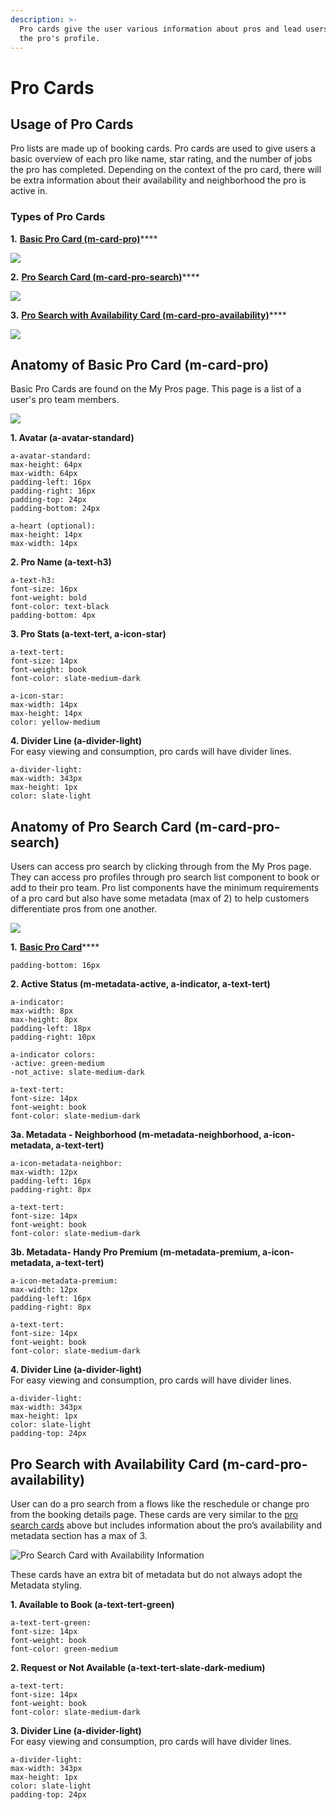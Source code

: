 ```yaml
---
description: >-
  Pro cards give the user various information about pros and lead users to view
  the pro's profile.
---
```


# Pro Cards

## Usage of Pro Cards

Pro lists are made up of booking cards. Pro cards are used to give users a basic overview of each pro like name, star rating, and the number of jobs the pro has completed. Depending on the context of the pro card, there will be extra information about their availability and neighborhood the pro is active in.

### Types of Pro Cards

**1.** [**Basic Pro Card \(m-card-pro\)**](pro-cards.md#anatomy-of-basic-pro-card-m-card-pro)\*\*\*\*

![](../../.gitbook/assets/pc-basic.png)

**2.** [**Pro Search Card \(m-card-pro-search\)**](pro-cards.md#anatomy-of-pro-search-card-m-card-pro-search)\*\*\*\*

![](../../.gitbook/assets/pc-search.png)

**3.** [**Pro Search with Availability Card \(m-card-pro-availability\)**](pro-cards.md#pro-search-with-time)\*\*\*\*

![](../../.gitbook/assets/pc-avail.png)

## Anatomy of Basic Pro Card \(m-card-pro\)

Basic Pro Cards are found on the My Pros page. This page is a list of a user's pro team members.

![](../../.gitbook/assets/my-pro-card.png)

**1. Avatar \(a-avatar-standard\)**

```text
a-avatar-standard:
max-height: 64px
max-width: 64px
padding-left: 16px
padding-right: 16px
padding-top: 24px
padding-bottom: 24px
​
a-heart (optional):
max-height: 14px
max-width: 14px
```

**2. Pro Name \(a-text-h3\)**

```text
a-text-h3:
font-size: 16px
font-weight: bold
font-color: text-black
padding-bottom: 4px
```

**3. Pro Stats \(a-text-tert, a-icon-star\)**

```text
a-text-tert:
font-size: 14px
font-weight: book
font-color: slate-medium-dark

a-icon-star:
max-width: 14px
max-height: 14px
color: yellow-medium
```

**4. Divider Line \(a-divider-light\)**  
For easy viewing and consumption, pro cards will have divider lines.

```text
a-divider-light:
max-width: 343px
max-height: 1px
color: slate-light
```

## Anatomy of Pro Search Card \(m-card-pro-search\)

Users can access pro search by clicking through from the My Pros page. They can access pro profiles through pro search list component to book or add to their pro team. Pro list components have the minimum requirements of a pro card but also have some metadata \(max of 2\) to help customers differentiate pros from one another.

![](../../.gitbook/assets/pro-search-list.png)

**1.** [**Basic Pro Card**](pro-cards.md#anatomy-of-basic-pro-card-m-card-pro)\*\*\*\*

```text
padding-bottom: 16px
```

**2. Active Status \(m-metadata-active, a-indicator, a-text-tert\)**

```text
a-indicator:
max-width: 8px
max-height: 8px
padding-left: 18px
padding-right: 10px

a-indicator colors:
-active: green-medium
-not_active: slate-medium-dark

a-text-tert:
font-size: 14px
font-weight: book
font-color: slate-medium-dark
```

**3a. Metadata - Neighborhood \(m-metadata-neighborhood, a-icon-metadata, a-text-tert\)**

```text
a-icon-metadata-neighbor:
max-width: 12px
padding-left: 16px
padding-right: 8px

a-text-tert:
font-size: 14px
font-weight: book
font-color: slate-medium-dark
```

**3b. Metadata- Handy Pro Premium \(m-metadata-premium, a-icon-metadata, a-text-tert\)**

```text
a-icon-metadata-premium:
max-width: 12px
padding-left: 16px
padding-right: 8px

a-text-tert:
font-size: 14px
font-weight: book
font-color: slate-medium-dark
```

**4. Divider Line \(a-divider-light\)**  
For easy viewing and consumption, pro cards will have divider lines.

```text
a-divider-light:
max-width: 343px
max-height: 1px
color: slate-light
padding-top: 24px
```

## Pro Search with Availability Card \(m-card-pro-availability\)

User can do a pro search from a flows like the reschedule or change pro from the booking details page. These cards are very similar to the [pro search cards](pro-cards.md#anatomy-of-pro-search-card-m-card-pro-search) above but includes information about the pro’s availability and metadata section has a max of 3.

![Pro Search Card with Availability Information](../../.gitbook/assets/prosearchtime.png)

These cards have an extra bit of metadata but do not always adopt the Metadata styling.

**1. Available to Book \(a-text-tert-green\)** 

```text
a-text-tert-green:
font-size: 14px
font-weight: book
font-color: green-medium
```

**2. Request or Not Available \(a-text-tert-slate-dark-medium\)**

```text
a-text-tert:
font-size: 14px
font-weight: book
font-color: slate-medium-dark
```

**3. Divider Line \(a-divider-light\)**  
For easy viewing and consumption, pro cards will have divider lines.

```text
a-divider-light:
max-width: 343px
max-height: 1px
color: slate-light
padding-top: 24px
```

